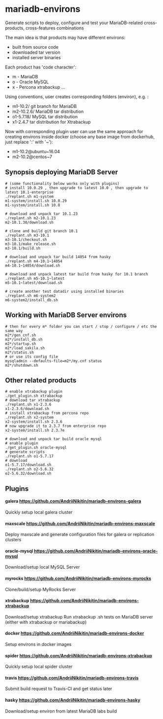 # mariadb-environs
Generate scripts to deploy, configure and test your MariaDB-related cross-products, cross-features combinations

The main idea is that products may have different environs:
- built from source code
- downloaded tar version
- installed server binaries

Each product has 'code character':
- m - MariaDB
- o - Oracle MySQL
- x - Percona xtrabackup
...

Using conventions, user creates corresponding folders (environ), e.g. :

- m1-10.2/ git branch for MariaDB
- m2-10.2.6/ MariaDB tar distribution
- o1-5.7.18/ MySQL tar distribution
- x1-2.4.7 tar distribution for Xtrabackup

Now with corresponding plugin user can use the same approach for creating environs inside docker (choose any base image from dockerhub, just replace ':' with '~'):
- m1-10.2@ubuntu~16.04
- m2-10.2@centos~7

## Synopsis deploying MariaDB Server
```
# (some functionality below works only with plugins)
# install 10.0.29 , then upgrade to latest 10.0 , then upgrade to latest 10.1-enterprise
./replant.sh m1-system
m1-system/install.sh 10.0.29
m1-system/install.sh 10.0

# download and unpack tar 10.1.23
./replant.sh m2-10.1.23
m2-10.1.30/download.sh

# clone and build git branch 10.1
./replant.sh m3-10.1
m3-10.1/checkout.sh
m3-10.1/make_release.sh
m3-10.1/build.sh

# download and unpack tar build 14054 from hasky
./replant.sh m4-10.1~14054
m4-10.1~14054/download.sh

# download and unpack latest tar build from hasky for 10.1 branch
./replant.sh m5-10.1~latest
m5-10.1~latest/download.sh

# create another test datadir using installed binaries
./replant.sh m6-system2
m6-system2/install_db.sh
```

## Working with MariaDB Server environs
```
# then for every m* folder you can start / stop / configure / etc the same way
m2*/gen_cnf.sh
m2*/install_db.sh
m2*/startup.sh
m2*/load_sakila.sh
m2*/status.sh
# or use its config file
mysqladmin --defaults-file=m2*/my.cnf status
m2*/shutdown.sh
```
## Other related products
```
# enable xtrabackup plugin
./get_plugin.sh xtrabackup
# download tar xtrabackup
./replant.sh x1-2.3.6
x1-2.3.6/download.sh
# install xtrabackup from percona repo
./replant.sh x2-system
x2-system/install.sh 2.3.6
# now upgrade it to 2.3.7 from enterprise repo
x2-system/install.sh 2.3.7e

# download and unpack tar build oracle mysql
# enable plugin
./get_plugin.sh oracle-mysql
# generate scripts
./replant.sh o1-5.7.17
# download
o1-5.7.17/download.sh
./replant.sh o2-5.6.32
o2-5.6.32/download.sh
```
## Plugins
#### galera  https://github.com/AndriiNikitin/mariadb-environs-galera
Quickly setup local galera cluster

#### maxscale  https://github.com/AndriiNikitin/mariadb-environs-maxscale
Deploy maxscale and generate configuration files for galera or replication clusters

#### oracle-mysql  https://github.com/AndriiNikitin/mariadb-environs-oracle-mysql
Download/setup local MySQL Server

#### myrocks https://github.com/AndriiNikitin/mariadb-environs-myrocks
Clone/build/setup MyRocks Server

#### xtrabackup  https://github.com/AndriiNikitin/mariadb-environs-xtrabackup
Download/setup xtrabackup
Run xtrabackup .sh tests on MariaDB server (either with xtrabackup or mariabackup)

#### docker  https://github.com/AndriiNikitin/mariadb-environs-docker
Setup environs in docker images

#### spider  https://github.com/AndriiNikitin/mariadb-environs-xtrabackup
Quickly setup local spider cluster

#### travis  https://github.com/AndriiNikitin/mariadb-environs-travis
Submit build request to Travis-CI and get status later

#### hasky  https://github.com/AndriiNikitin/mariadb-environs-hasky
Download/setup environ from latest MariaDB labs build
